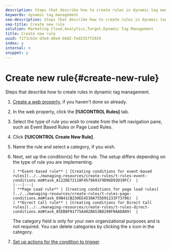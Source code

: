 ```yaml
---
description: Steps that describe how to create rules in dynamic tag management.
keywords: dynamic tag management
seo-description: Steps that describe how to create rules in dynamic tag management.
seo-title: Create new rule
solution: Marketing Cloud,Analytics,Target,Dynamic Tag Management
title: Create new rule
uuid: f171cb2e-d3e4-48a4-b8d2-fed2357f2029
index: y
internal: n
snippet: y
---
```


# Create new rule{#create-new-rule}

Steps that describe how to create rules in dynamic tag management.

1. [Create a web property](../../administration/web-property.md#task_AE34E23EC47B4E9C8634782C05D9DC09), if you haven't done so already.
1. In the web property, click the **[!UICONTROL Rules]** tab.
1. Select the type of rule you wish to create from the left navigation pane, such as Event Based Rules or Page Load Rules.
1. Click **[!UICONTROL Create New Rule]**.
1. Name the rule and select a category, if you wish.
1. Next, set up the condition(s) for the rule. The setup differs depending on the type of rule you are implementing.

       | **Event-based rule** | [Creating conditions for event-based rules](../../managing-resources/create-rules/t-rules-event-conditions.md#task_A122DE72110F4579A91F9D96D92D39FC)  |
       |---|---|
       | **Page Load rule** | [Creating conditions for page load rules](../../managing-resources/create-rules/t-rules-page-conditions.md#task_69B41CB230EE4530A755D91233F73706)  |
       | **Direct Call rule** | [Creating conditions for Direct Call rules](../../managing-resources/create-rules/t-rules-direct-conditions.md#task_85EB8F01775A402BA53B8298F0AADA09)  |

   The category field is only for your own organizational purposes and is not required. You can delete categories by clicking the x icon in the category. 
1. [Set up actions for the condition to trigger](../../managing-resources/create-rules/t-rules-actions.md#task_94DFE0D8B53A43E2892851BABE381121).
